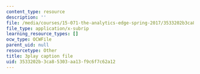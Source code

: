 ```yaml
---
content_type: resource
description: ''
file: /media/courses/15-071-the-analytics-edge-spring-2017/3533202b3ca85303aa13f9c6f7c62a12_4MhGi6JSGbA.vtt
file_type: application/x-subrip
learning_resource_types: []
ocw_type: OCWFile
parent_uid: null
resourcetype: Other
title: 3play caption file
uid: 3533202b-3ca8-5303-aa13-f9c6f7c62a12
---
```

